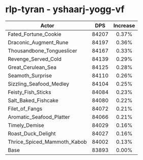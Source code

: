 # rlp-tyran - yshaarj-yogg-vf
| Actor | DPS | Increase |
|---|:---:|:---:|
|Fated_Fortune_Cookie|84207|0.37%|
|Draconic_Augment_Rune|84197|0.36%|
|Thousandbone_Tongueslicer|84167|0.33%|
|Revenge_Served_Cold|84139|0.29%|
|Great_Cerulean_Sea|84125|0.28%|
|Seamoth_Surprise|84110|0.26%|
|Sizzling_Seafood_Medley|84104|0.25%|
|Feisty_Fish_Sticks|84084|0.23%|
|Salt_Baked_Fishcake|84080|0.22%|
|Filet_of_Fangs|84072|0.21%|
|Aromatic_Seafood_Platter|84066|0.21%|
|Timely_Demise|84029|0.16%|
|Roast_Duck_Delight|84027|0.16%|
|Thrice_Spiced_Mammoth_Kabob|84002|0.13%|
|Base|83893|0.00%|
